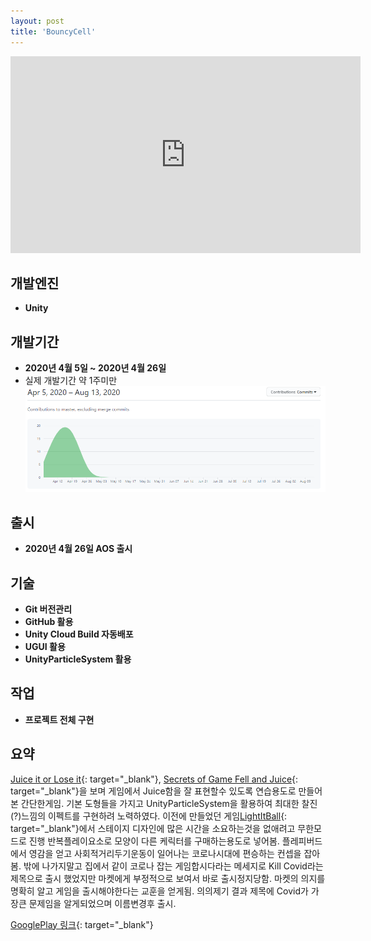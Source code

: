 ```yaml
---
layout: post
title: 'BouncyCell'
---
```


<iframe width="560" height="315" src="https://www.youtube.com/embed/7HI8SnK9Vwc" frameborder="0" allow="accelerometer; autoplay; encrypted-media; gyroscope; picture-in-picture" allowfullscreen></iframe>

개발엔진
------
- **Unity**

개발기간
------
- **2020년 4월 5일 ~ 2020년 4월 26일**
- 실제 개발기간 약 1주미만
![BouncyCellHis](/assets/BouncyCellHis.PNG)

출시
------
- **2020년 4월 26일 AOS 출시**

기술
------
- **Git 버전관리**
- **GitHub 활용**
- **Unity Cloud Build 자동배포**
- **UGUI 활용**
- **UnityParticleSystem 활용**

작업
------
- **프로젝트 전체 구현**

요약
------
[Juice it or Lose it](https://youtu.be/Fy0aCDmgnxg){: target="_blank"}, [Secrets of Game Fell and Juice](https://youtu.be/216_5nu4aVQ){: target="_blank"}을 보며 게임에서 Juice함을 잘 표현할수 있도록 연습용도로 만들어본 간단한게임.
기본 도형들을 가지고 UnityParticleSystem을 활용하여 최대한 찰진(?)느낌의 이펙트를 구현하려 노력하였다.
이전에 만들었던 게임[LightItBall](https://choijehyen.github.io/projects/proj-3.html){: target="_blank"}에서 스테이지 디자인에 많은 시간을 소요하는것을 없애려고 무한모드로 진행
반복플레이요소로 모양이 다른 케릭터를 구매하는용도로 넣어봄.
플레피버드에서 영감을 얻고 사회적거리두기운동이 일어나는 코로나시대에 편승하는 컨셉을 잡아봄.
밖에 나가지말고 집에서 같이 코로나 잡는 게임합시다라는 메세지로 Kill Covid라는 제목으로 출시 했었지만 마켓에게 부정적으로 보여서 바로 출시정지당함. 마켓의 의지를 명확히 알고 게임을 출시해야한다는 교훈을 얻게됨.
의의제기 결과 제목에 Covid가 가장큰 문제임을 알게되었으며 이름변경후 출시.

[GooglePlay 링크](https://play.google.com/store/apps/details?id=com.PIGames.BouncyCell){: target="_blank"}
